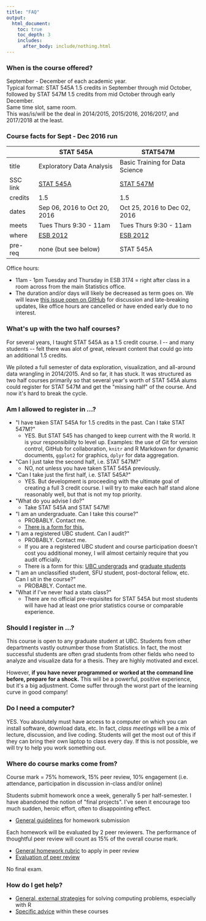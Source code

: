 ```yaml
---
title: "FAQ"
output:
  html_document:
    toc: true
    toc_depth: 3
    includes:
      after_body: include/nothing.html
---
```


### When is the course offered?

September - December of each academic year.  
Typical format: STAT 545A 1.5 credits in September through mid October, followed by STAT 547M 1.5 credits from mid October through early December.  
Same time slot, same room.  
This was/is/will be the deal in 2014/2015, 2015/2016, 2016/2017, and 2017/2018 at the least.

### Course facts for Sept - Dec 2016 run

|          | STAT 545A                       | STAT547M                        |
|----------|---------------------------------|---------------------------------|
| title    | Exploratory Data Analysis       | Basic Training for Data Science |
| SSC link | [STAT 545A][SSC 545A]           | [STAT 547M][SSC 547M]           |
| credits  | 1.5                             | 1.5                             |
| dates    | Sep 06, 2016 to Oct 20, 2016    | Oct 25, 2016 to Dec 02, 2016    |
| meets    | Tues Thurs 9:30 - 11am          | Tues Thurs 9:30 - 11am          |
| where    | [ESB 2012][esb2012]             | [ESB 2012][esb2012]             |
| pre-req  | none (but see below)            | STAT 545A                       |

[esb1042]: http://www.maps.ubc.ca/?225
[esb2012]: https://ssc.adm.ubc.ca/classroomservices/function/viewlocation?userEvent=ShowLocation&buildingID=ESB&roomID=2012
[SSC 545A]: https://courses.students.ubc.ca/cs/main?pname=subjarea&tname=subjareas&req=5&dept=STAT&course=545A&section=101
[SSC 547M]: https://courses.students.ubc.ca/cs/main?pname=subjarea&tname=subjareas&req=5&dept=STAT&course=547M&section=101

Office hours:

  * 11am - 1pm Tuesday and Thursday in ESB 3174 = right after class in a room across from the main Statistics office.
  * The duration and/or days will likely be decreased as term goes on. We will leave [this issue open on GitHub](https://github.com/STAT545-UBC/Discussion/issues/312) for discussion and late-breaking updates, like office hours are cancelled or have ended early due to no interest.

### What's up with the two half courses?

For several years, I taught STAT 545A as a 1.5 credit course. I -- and many students -- felt there was alot of great, relevant content that could go into an additional 1.5 credits.

We piloted a full semester of data exploration, visualization, and all-around data wrangling in 2014/2015. And so far, it has stuck. It was structured as two half courses primarily so that several year's worth of STAT 545A alums could register for STAT 547M and get the "missing half" of the course. And now it's hard to break the cycle.

### Am I allowed to register in ...?

  * "I have taken STAT 545A for 1.5 credits in the past. Can I take STAT 547M?"
    - YES. But STAT 545 has changed to keep current with the R world. It is your responsibility to level up. Examples: the use of Git for version control, GitHub for collaboration, `knitr` and R Markdown for dynamic documents, `ggplot2` for graphics, `dplyr` for data aggregation.
  * "Can I just take the second half, i.e. STAT 547M?"
    - NO, not unless you have taken STAT 545A previously.
  * "Can I take just the first half, i.e. STAT 545A?"
    - YES. But development is proceeding with the ultimate goal of creating a full 3 credit course. I will try to make each half stand alone reasonably well, but that is not my top priority.
  * "What do you advise I do?"
    - Take STAT 545A and STAT 547M!
  * "I am an undergraduate. Can I take this course?"
    - PROBABLY. Contact me.
    - [There is a form for this.](https://www.grad.ubc.ca/forms/enrolment-undergraduate-students-graduate-course)
  * "I am a registered UBC student. Can I audit?"
    - PROBABLY. Contact me.
    - If you are a registered UBC student and course participation doesn't cost you additional money, I will almost certainly require that you audit officially.
    - There is a form for this: [UBC undergrads](http://students.ubc.ca/enrolment/courses/academic-planning/audit) and [graduate students](http://www.grad.ubc.ca/current-students/managing-your-program/audit)
  * "I am an unclassified student, SFU student, post-doctoral fellow, etc. Can I sit in the course?"
    - PROBABLY. Contact me.
  * "What if I've never had a stats class?"
    - There are no official pre-requisites for STAT 545A but most students will have had at least one prior statistics course or comparable experience.

### Should I register in ...?

This course is open to any graduate student at UBC. Students from other departments vastly outnumber those from Statistics. In fact, the most successful students are often grad students from other fields who need to analyze and visualize data for a thesis. They are highly motivated and excel.

However, __if you have never programmed or worked at the command line before, prepare for a shock.__ This will be a powerful, positive experience, but it's a big adjustment. Come suffer through the worst part of the learning curve in good company!

### Do I need a computer?

YES. You absolutely must have access to a computer on which you can install software, download data, etc. In fact, *class meetings* will be a mix of lecture, discussion, and live coding. Students will get the most out of this if they can bring their own laptop to class every day. If this is not possible, we will try to help you work something out.

### Where do course marks come from?

Course mark = 75% homework, 15% peer review, 10% engagement (i.e. attendance, participation in discussion in-class and/or online)

Students submit homework once a week, generally 5 per half-semester. I have abandoned the notion of "final projects". I've seen it encourage too much sudden, heroic effort, often to disappointing effect.

  * [General guidelines](hw00_homework-guidelines.html) for homework submission

Each homework will be evaluated by 2 peer reviewers. The performance of thoughtful peer review will count as 15% of the overall course mark.

  * [General homework rubric](peer-review01_marking-rubric.html) to apply in peer review
  * [Evaluation of peer review](peer-review02_peer-evaluation-guidelines.html)
  
No final exam.

### How do I get help?

  * [General, external strategies](help-general.html) for solving computing problems, especially with R
  * [Specific advice](help-STAT545.html) within these courses
